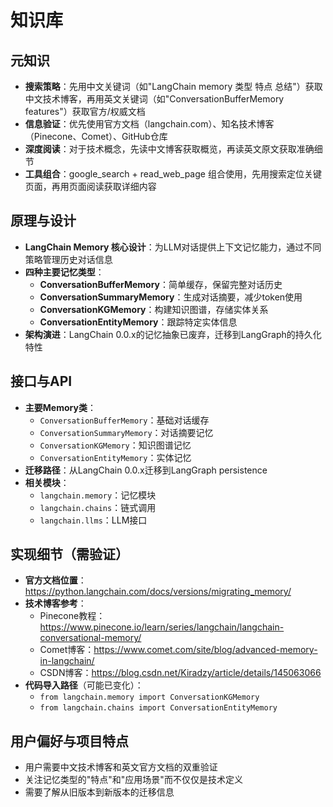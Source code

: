 # 知识库

## 元知识
- **搜索策略**：先用中文关键词（如"LangChain memory 类型 特点 总结"）获取中文技术博客，再用英文关键词（如"ConversationBufferMemory features"）获取官方/权威文档
- **信息验证**：优先使用官方文档（langchain.com）、知名技术博客（Pinecone、Comet）、GitHub仓库
- **深度阅读**：对于技术概念，先读中文博客获取概览，再读英文原文获取准确细节
- **工具组合**：google_search + read_web_page 组合使用，先用搜索定位关键页面，再用页面阅读获取详细内容

## 原理与设计
- **LangChain Memory 核心设计**：为LLM对话提供上下文记忆能力，通过不同策略管理历史对话信息
- **四种主要记忆类型**：
  - **ConversationBufferMemory**：简单缓存，保留完整对话历史
  - **ConversationSummaryMemory**：生成对话摘要，减少token使用
  - **ConversationKGMemory**：构建知识图谱，存储实体关系
  - **ConversationEntityMemory**：跟踪特定实体信息
- **架构演进**：LangChain 0.0.x的记忆抽象已废弃，迁移到LangGraph的持久化特性

## 接口与API
- **主要Memory类**：
  - `ConversationBufferMemory`：基础对话缓存
  - `ConversationSummaryMemory`：对话摘要记忆
  - `ConversationKGMemory`：知识图谱记忆
  - `ConversationEntityMemory`：实体记忆
- **迁移路径**：从LangChain 0.0.x迁移到LangGraph persistence
- **相关模块**：
  - `langchain.memory`：记忆模块
  - `langchain.chains`：链式调用
  - `langchain.llms`：LLM接口

## 实现细节（需验证）
- **官方文档位置**：https://python.langchain.com/docs/versions/migrating_memory/
- **技术博客参考**：
  - Pinecone教程：https://www.pinecone.io/learn/series/langchain/langchain-conversational-memory/
  - Comet博客：https://www.comet.com/site/blog/advanced-memory-in-langchain/
  - CSDN博客：https://blog.csdn.net/Kiradzy/article/details/145063066
- **代码导入路径**（可能已变化）：
  - `from langchain.memory import ConversationKGMemory`
  - `from langchain.chains import ConversationEntityMemory`

## 用户偏好与项目特点
- 用户需要中文技术博客和英文官方文档的双重验证
- 关注记忆类型的"特点"和"应用场景"而不仅仅是技术定义
- 需要了解从旧版本到新版本的迁移信息